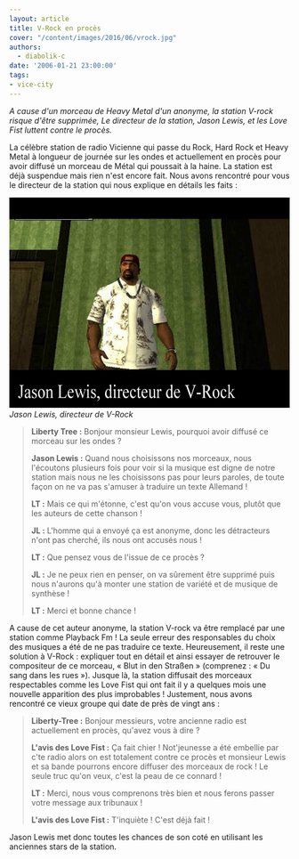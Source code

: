 ```yaml
---
layout: article
title: V-Rock en procès
cover: "/content/images/2016/06/vrock.jpg"
authors:
  - diabolik-c
date: '2006-01-21 23:00:00'
tags:
- vice-city
---
```


_A cause d'un morceau de Heavy Metal d'un anonyme, la station V-rock risque d'être supprimée, Le directeur de la station, Jason Lewis, et les Love Fist luttent contre le procès._

La célèbre station de radio Vicienne qui passe du Rock, Hard Rock et Heavy Metal à longueur de journée sur les ondes et actuellement en procès pour avoir diffusé un morceau de Métal qui poussait à la haine. La station est déjà suspendue mais rien n'est encore fait. Nous avons rencontré pour vous le directeur de la station qui nous explique en détails les faits :

![Jason Lewis, directeur de V-Rock](/content/images/2005/01/jasonlewis.jpg)
_Jason Lewis, directeur de V-Rock_

> **Liberty Tree :** Bonjour monsieur Lewis, pourquoi avoir diffusé ce morceau sur les ondes ?
> 
> **Jason Lewis :** Quand nous choisissons nos morceaux, nous l'écoutons plusieurs fois pour voir si la musique est digne de notre station mais nous ne les choisissons pas pour leurs paroles, de toute façon on ne va pas s'amuser à traduire un texte Allemand !
> 
> **LT :** Mais ce qui m'étonne, c'est qu'on vous accuse vous, plutôt que les auteurs de cette chanson !
> 
> **JL :** L'homme qui a envoyé ça est anonyme, donc les détracteurs n'ont pas cherché, ils nous ont accusés nous !
> 
> **LT :** Que pensez vous de l'issue de ce procès ?
> 
> **JL :** Je ne peux rien en penser, on va sûrement être supprimé puis nous n'aurons qu'à monter une station de variété et de musique de synthèse !
> 
> **LT :** Merci et bonne chance !

A cause de cet auteur anonyme, la station V-rock va être remplacé par une station comme Playback Fm ! La seule erreur des responsables du choix des musiques a été de ne pas traduire ce texte. Heureusement, il reste une solution à V-Rock : expliquer tout en détail et ainsi essayer de retrouver le compositeur de ce morceau, « Blut in den Straßen » (comprenez : « Du sang dans les rues »). Jusque là, la station diffusait des morceaux respectables comme les Love Fist qui ont fait il y a quelques mois une nouvelle apparition des plus improbables ! Justement, nous avons rencontré ce vieux groupe qui date de près de vingt ans :

> **Liberty-Tree :** Bonjour messieurs, votre ancienne radio est actuellement en procès, qu'avez vous à dire ?
> 
> **L'avis des Love Fist :** Ça fait chier ! Not'jeunesse a été embellie par c'te radio alors on est totalement contre ce procès et monsieur Lewis et sa bande pourrons encore diffuser des morceaux de rock ! Le seule truc qu'on veux, c'est la peau de ce connard !
> 
> **LT :** Merci, nous vous comprenons très bien et nous ferons passer votre message aux tribunaux !
> 
> **L'avis des Love Fist :** T'inquiète ! C'est déjà fait !

Jason Lewis met donc toutes les chances de son coté en utilisant les anciennes stars de la station.
